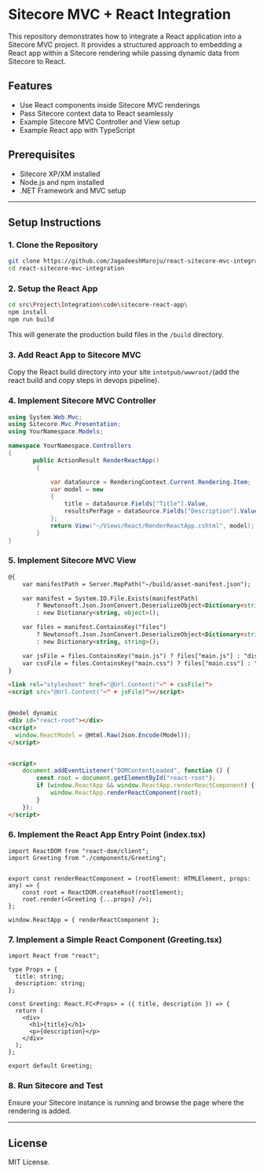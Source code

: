 # Sitecore MVC + React Integration

This repository demonstrates how to integrate a React application into a Sitecore MVC project. It provides a structured approach to embedding a React app within a Sitecore rendering while passing dynamic data from Sitecore to React.

## Features
- Use React components inside Sitecore MVC renderings
- Pass Sitecore context data to React seamlessly
- Example Sitecore MVC Controller and View setup
- Example React app with TypeScript

## Prerequisites
- Sitecore XP/XM installed
- Node.js and npm installed
- .NET Framework and MVC setup

---

## Setup Instructions

### 1. Clone the Repository
```sh
git clone https://github.com/JagadeeshMaroju/react-sitecore-mvc-integration.git
cd react-sitecore-mvc-integration
```

### 2. Setup the React App
```sh
cd src\Project\Integration\code\sitecore-react-app\
npm install
npm run build
```
This will generate the production build files in the `/build` directory.

### 3. Add React App to Sitecore MVC
Copy the React build directory into your site `intetpub/wwwroot/`(add the react build and copy steps in devops pipeline).

### 4. Implement Sitecore MVC Controller
```csharp
using System.Web.Mvc;
using Sitecore.Mvc.Presentation;
using YourNamespace.Models;

namespace YourNamespace.Controllers
{
       public ActionResult RenderReactApp()
        {

            var dataSource = RenderingContext.Current.Rendering.Item;
            var model = new
            {
                title = dataSource.Fields["Title"].Value,
                resultsPerPage = dataSource.Fields["Description"].Value,
            };
            return View("~/Views/React/RenderReactApp.cshtml", model);
        }
}
```

### 5. Implement Sitecore MVC View
```html
@{
    var manifestPath = Server.MapPath("~/build/asset-manifest.json");

    var manifest = System.IO.File.Exists(manifestPath)
        ? Newtonsoft.Json.JsonConvert.DeserializeObject<Dictionary<string, object>>(System.IO.File.ReadAllText(manifestPath))
        : new Dictionary<string, object>();

    var files = manifest.ContainsKey("files")
        ? Newtonsoft.Json.JsonConvert.DeserializeObject<Dictionary<string, string>>(manifest["files"].ToString())
        : new Dictionary<string, string>();

    var jsFile = files.ContainsKey("main.js") ? files["main.js"] : "dist/main.js";
    var cssFile = files.ContainsKey("main.css") ? files["main.css"] : "dist/main.css";
}

<link rel="stylesheet" href="@Url.Content("~" + cssFile)">
<script src="@Url.Content("~" + jsFile)"></script>


@model dynamic
<div id="react-root"></div>
<script>
  window.ReactModel = @Html.Raw(Json.Encode(Model));
</script>


<script>
    document.addEventListener("DOMContentLoaded", function () {
        const root = document.getElementById("react-root");
        if (window.ReactApp && window.ReactApp.renderReactComponent) {
            window.ReactApp.renderReactComponent(root);
        }
    });
</script>
```

### 6. Implement the React App Entry Point (index.tsx)
```tsx
import ReactDOM from "react-dom/client";
import Greeting from "./components/Greeting";


export const renderReactComponent = (rootElement: HTMLElement, props: any) => {
    const root = ReactDOM.createRoot(rootElement);
    root.render(<Greeting {...props} />);
};

window.ReactApp = { renderReactComponent };
```

### 7. Implement a Simple React Component (Greeting.tsx)
```tsx
import React from "react";

type Props = {
  title: string;
  description: string;
};

const Greeting: React.FC<Props> = ({ title, description }) => {
  return (
    <div>
      <h1>{title}</h1>
      <p>{description}</p>
    </div>
  );
};

export default Greeting;
```

### 8. Run Sitecore and Test
Ensure your Sitecore instance is running and browse the page where the rendering is added.

---


## License
MIT License.


